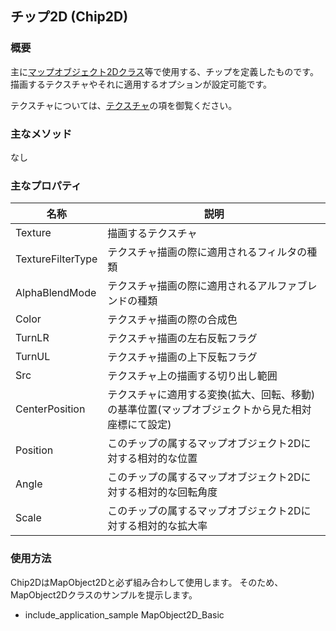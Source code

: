 ## チップ2D (Chip2D)

### 概要

主に[マップオブジェクト2Dクラス](MapObject2D.md)等で使用する、チップを定義したものです。
描画するテクスチャやそれに適用するオプションが設定可能です。

テクスチャについては、[テクスチャ](../Graphics/Texture2D.md)の項を御覧ください。
### 主なメソッド

なし

### 主なプロパティ

| 名称 | 説明 |
|---|---|
| Texture | 描画するテクスチャ |
| TextureFilterType | テクスチャ描画の際に適用されるフィルタの種類 |
| AlphaBlendMode | テクスチャ描画の際に適用されるアルファブレンドの種類|
| Color | テクスチャ描画の際の合成色|
| TurnLR | テクスチャ描画の左右反転フラグ |
| TurnUL | テクスチャ描画の上下反転フラグ |
| Src | テクスチャ上の描画する切り出し範囲 |
| CenterPosition | テクスチャに適用する変換(拡大、回転、移動)の基準位置(マップオブジェクトから見た相対座標にて設定) |
| Position | このチップの属するマップオブジェクト2Dに対する相対的な位置 |
| Angle | このチップの属するマップオブジェクト2Dに対する相対的な回転角度 |
| Scale | このチップの属するマップオブジェクト2Dに対する相対的な拡大率 |

### 使用方法

Chip2DはMapObject2Dと必ず組み合わして使用します。
そのため、MapObject2Dクラスのサンプルを提示します。

* include_application_sample MapObject2D_Basic
